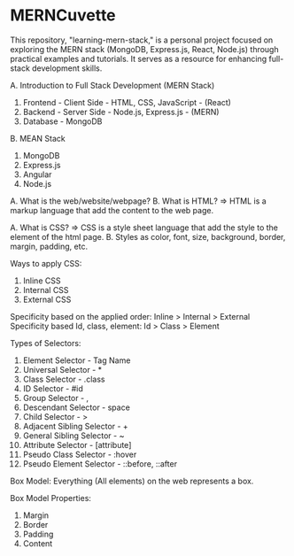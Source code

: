 # MERNCuvette
This repository, "learning-mern-stack," is a personal project focused on exploring the MERN stack (MongoDB, Express.js, React, Node.js) through practical examples and tutorials. It serves as a resource for enhancing full-stack development skills.

A. Introduction to Full Stack Development (MERN Stack)
1. Frontend - Client Side - HTML, CSS, JavaScript - (React)
2. Backend - Server Side - Node.js, Express.js - (MERN)
3. Database - MongoDB

B. MEAN Stack
1. MongoDB
2. Express.js
3. Angular
4. Node.js

<!-- Web and HTML -->

A. What is the web/website/webpage?
B. What is HTML? => HTML is a markup language that add the content to the web page.


<!-- Cascading StyleSheets (CSS) -->

A. What is CSS? => CSS is a style sheet language that add the style to the element of the html page.
B. Styles as color, font, size, background, border, margin, padding, etc.


Ways to apply CSS:
1. Inline CSS
2. Internal CSS
3. External CSS

Specificity based on the applied order: Inline > Internal > External
Specificity based Id, class, element: Id > Class > Element

Types of Selectors:
1. Element Selector - Tag Name
2. Universal Selector - *
3. Class Selector - .class
4. ID Selector - #id
5. Group Selector - ,
6. Descendant Selector - space
7. Child Selector - >
8. Adjacent Sibling Selector - +
9. General Sibling Selector - ~
10. Attribute Selector - [attribute]
11. Pseudo Class Selector - :hover
12. Pseudo Element Selector - ::before, ::after


<!-- Box Model -->
Box Model: Everything (All elements) on the web represents a box.

Box Model Properties:
1. Margin
2. Border
3. Padding
4. Content












